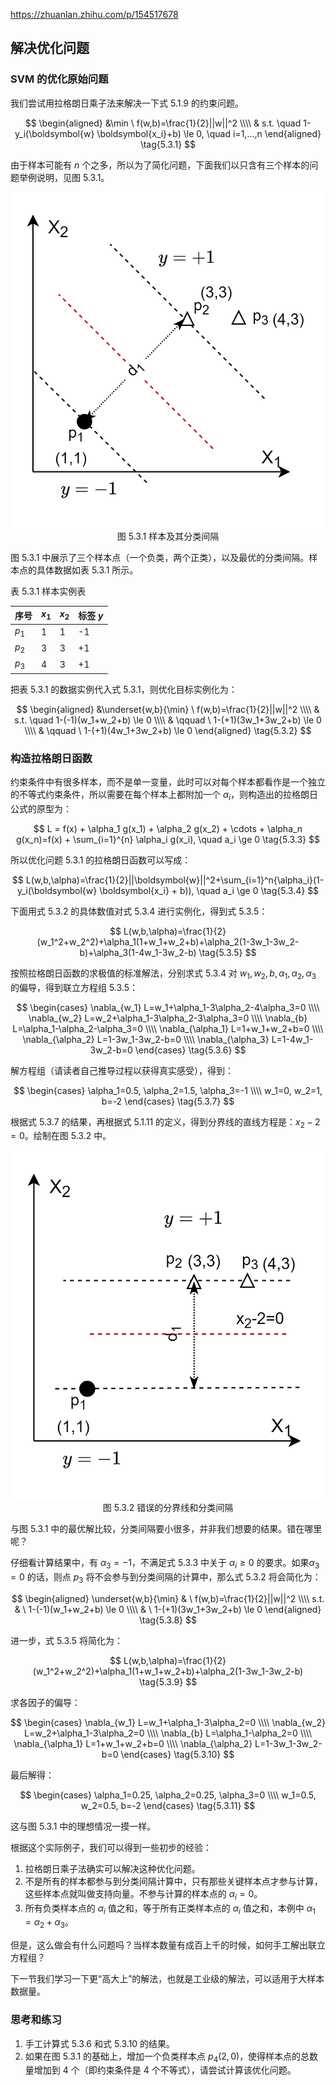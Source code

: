 https://zhuanlan.zhihu.com/p/154517678

## 解决优化问题

### SVM 的优化原始问题

我们尝试用拉格朗日乘子法来解决一下式 5.1.9 的约束问题。

$$
\begin{aligned}
    &\min \ f(w,b)=\frac{1}{2}||w||^2
    \\\\
    & s.t. \quad 1-y_i(\boldsymbol{w} \boldsymbol{x_i}+b) \le 0, \quad i=1,...,n
\end{aligned}
\tag{5.3.1}
$$

由于样本可能有 $n$ 个之多，所以为了简化问题，下面我们以只含有三个样本的问题举例说明，见图 5.3.1。

<img src="./images/5.3.1.png" />
<center>图 5.3.1 样本及其分类间隔</center>

图 5.3.1 中展示了三个样本点（一个负类，两个正类），以及最优的分类间隔。样本点的具体数据如表 5.3.1 所示。

表 5.3.1 样本实例表 

|序号|$x_1$|$x_2$|标签 $y$|
|--|--|--|--|
|$p_1$|1|1|-1|
|$p_2$|3|3|+1|
|$p_3$|4|3|+1|


把表 5.3.1 的数据实例代入式 5.3.1，则优化目标实例化为：

$$
\begin{aligned}
    &\underset{w,b}{\min} \ f(w,b)=\frac{1}{2}||w||^2
    \\\\
    & s.t. \quad 1-(-1)(w_1+w_2+b) \le 0
    \\\\
    & \qquad \ 1-(+1)(3w_1+3w_2+b) \le 0
    \\\\
    & \qquad \ 1-(+1)(4w_1+3w_2+b) \le 0
\end{aligned}
\tag{5.3.2}
$$

### 构造拉格朗日函数

约束条件中有很多样本，而不是单一变量，此时可以对每个样本都看作是一个独立的不等式约束条件，所以需要在每个样本上都附加一个 $\alpha_i$，则构造出的拉格朗日公式的原型为：

$$
L = f(x) + \alpha_1 g(x_1) + \alpha_2 g(x_2) + \cdots + \alpha_n g(x_n)=f(x) + \sum_{i=1}^{n} \alpha_i g(x_i), \quad a_i \ge 0 
\tag{5.3.3}
$$

所以优化问题 5.3.1 的拉格朗日函数可以写成：

$$
L(w,b,\alpha)=\frac{1}{2}||\boldsymbol{w}||^2+\sum_{i=1}^n{\alpha_i}(1-y_i(\boldsymbol{w} \boldsymbol{x_i} + b)), \quad a_i \ge 0
\tag{5.3.4}
$$





下面用式 5.3.2 的具体数值对式 5.3.4 进行实例化，得到式 5.3.5：

$$
L(w,b,\alpha)=\frac{1}{2}(w_1^2+w_2^2)+\alpha_1(1+w_1+w_2+b)+\alpha_2(1-3w_1-3w_2-b)+\alpha_3(1-4w_1-3w_2-b) \tag{5.3.5}
$$

按照拉格朗日函数的求极值的标准解法，分别求式 5.3.4 对 $w_1,w_2,b,\alpha_1,\alpha_2,\alpha_3$ 的偏导，得到联立方程组 5.3.5：

$$
\begin{cases}
\nabla_{w_1} L=w_1+\alpha_1-3\alpha_2-4\alpha_3=0
\\\\
\nabla_{w_2} L=w_2+\alpha_1-3\alpha_2-3\alpha_3=0
\\\\
\nabla_{b} L=\alpha_1-\alpha_2-\alpha_3=0
\\\\
\nabla_{\alpha_1} L=1+w_1+w_2+b=0
\\\\
\nabla_{\alpha_2} L=1-3w_1-3w_2-b=0
\\\\
\nabla_{\alpha_3} L=1-4w_1-3w_2-b=0
\end{cases}
\tag{5.3.6}
$$

解方程组（请读者自己推导过程以获得真实感受），得到：

$$
\begin{cases}
    \alpha_1=0.5, \alpha_2=1.5, \alpha_3=-1
    \\\\
    w_1=0, w_2=1, b=-2
\end{cases}
\tag{5.3.7}
$$

根据式 5.3.7 的结果，再根据式 5.1.11 的定义，得到分界线的直线方程是：$x_2-2=0$。绘制在图 5.3.2 中。

<img src="./images/5-3-2.png" />
<center>图 5.3.2 错误的分界线和分类间隔</center>

与图 5.3.1 中的最优解比较，分类间隔要小很多，并非我们想要的结果。错在哪里呢？

仔细看计算结果中，有 $\alpha_3=-1$，不满足式 5.3.3 中关于 $\alpha_i \ge 0$ 的要求。如果$\alpha_3=0$ 的话，则点 $p_3$ 将不会参与到分类间隔的计算中，那么式 5.3.2 将会简化为：

$$
\begin{aligned}
    \underset{w,b}{\min} & \ f(w,b)=\frac{1}{2}||w||^2
    \\\\
    s.t. & \ 1-(-1)(w_1+w_2+b) \le 0
    \\\\
    & \ 1-(+1)(3w_1+3w_2+b) \le 0
\end{aligned}
\tag{5.3.8}
$$

进一步，式 5.3.5 将简化为：

$$
L(w,b,\alpha)=\frac{1}{2}(w_1^2+w_2^2)+\alpha_1(1+w_1+w_2+b)+\alpha_2(1-3w_1-3w_2-b) \tag{5.3.9}
$$

求各因子的偏导：

$$
\begin{cases}
\nabla_{w_1} L=w_1+\alpha_1-3\alpha_2=0
\\\\
\nabla_{w_2} L=w_2+\alpha_1-3\alpha_2=0
\\\\
\nabla_{b} L=\alpha_1-\alpha_2=0
\\\\
\nabla_{\alpha_1} L=1+w_1+w_2+b=0
\\\\
\nabla_{\alpha_2} L=1-3w_1-3w_2-b=0
\end{cases}
\tag{5.3.10}
$$

最后解得：

$$
\begin{cases}
    \alpha_1=0.25, \alpha_2=0.25, \alpha_3=0
    \\\\
    w_1=0.5, w_2=0.5, b=-2
\end{cases}
\tag{5.3.11}
$$

这与图 5.3.1 中的理想情况一摸一样。

根据这个实际例子，我们可以得到一些初步的经验：

1. 拉格朗日乘子法确实可以解决这种优化问题。
2. 不是所有的样本都参与到分类间隔计算中，只有那些关键样本点才参与计算，这些样本点就叫做支持向量。不参与计算的样本点的 $\alpha_i=0$。
3. 所有负类样本点的 $\alpha_i$ 值之和，等于所有正类样本点的 $\alpha_i$ 值之和，本例中 $\alpha_1=\alpha_2+\alpha_3$。

但是，这么做会有什么问题吗？当样本数量有成百上千的时候，如何手工解出联立方程组？

下一节我们学习一下更“高大上”的解法，也就是工业级的解法，可以适用于大样本数据量。

### 思考和练习

1. 手工计算式 5.3.6 和式 5.3.10 的结果。
2. 如果在图 5.3.1 的基础上，增加一个负类样本点 $p_4(2,0)$，使得样本点的总数量增加到 4 个（即约束条件是 4 个不等式），请尝试计算该优化问题。
